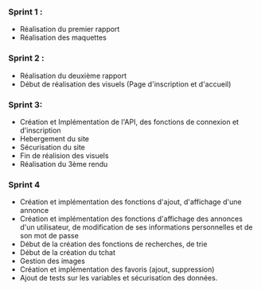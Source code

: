 ### Sprint 1 : 

- Réalisation du premier rapport
- Réalisation des maquettes

### Sprint 2 :

- Réalisation du deuxième rapport
- Début de réalisation des visuels (Page d'inscription et d'accueil)

### Sprint 3:

- Création et Implémentation de l'API, des fonctions de connexion et d'inscription
- Hebergement du site
- Sécurisation du site
- Fin de réalision des visuels
- Réalisation du 3ème rendu

### Sprint 4

- Création et implémentation des fonctions d'ajout, d'affichage d'une annonce
- Création et implémentation des fonctions d'affichage des annonces d'un utilisateur, de modification de ses informations personnelles et de son mot de passe
- Début de la création des fonctions de recherches, de trie
- Début de la création du tchat
- Gestion des images
- Création et implémentation des favoris (ajout, suppression)
- Ajout de tests sur les variables et sécurisation des données.

